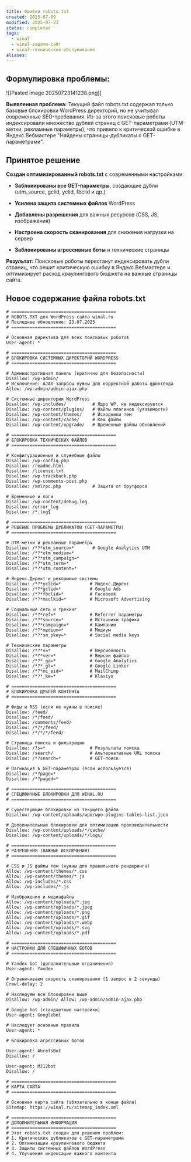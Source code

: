 ```yaml
---
title: Ошибки robots.txt
created: 2025-07-09
modified: 2025-07-23
status: completed
tags:
  - winal
  - winal-задачи-сайт
  - winal-техническое-обслуживание
aliases:
---
```

## Формулировка проблемы:

![[Pasted image 20250723141238.png]]


**Выявленная проблема:** Текущий файл robots.txt содержал только базовые блокировки WordPress директорий, но не учитывал современные SEO-требования. Из-за этого поисковые роботы индексировали множество дублей страниц с GET-параметрами (UTM-метки, рекламные параметры), что привело к критической ошибке в Яндекс.Вебмастере "Найдены страницы-дубликаты с GET-параметрами".

## Принятое решение

**Создан оптимизированный robots.txt** с современными настройками:

- **Заблокированы все GET-параметры**, создающие дубли (utm_source, gclid, yclid, fbclid и др.)
    
- **Усилена защита системных файлов** WordPress
    
- **Добавлены разрешения** для важных ресурсов (CSS, JS, изображения)
    
- **Настроена скорость сканирования** для снижения нагрузки на сервер
    
- **Заблокированы агрессивные боты** и технические страницы
    

**Результат:** Поисковые роботы перестанут индексировать дубли страниц, что решит критическую ошибку в Яндекс.Вебмастере и оптимизирует расход краулингового бюджета на важные страницы сайта.

## Новое содержание файла robots.txt

```
# ========================================
# ROBOTS.TXT для WordPress сайта winal.ru
# Последнее обновление: 23.07.2025
# ========================================

# Основная директива для всех поисковых роботов
User-agent: *

# ========================================
# БЛОКИРОВКА СИСТЕМНЫХ ДИРЕКТОРИЙ WORDPRESS
# ========================================

# Административная панель (критично для безопасности)
Disallow: /wp-admin/
# Исключение: AJAX-запросы нужны для корректной работы фронтенда
Allow: /wp-admin/admin-ajax.php

# Системные директории WordPress
Disallow: /wp-includes/          # Ядро WP, не индексируется
Disallow: /wp-content/plugins/   # Файлы плагинов (уязвимости)
Disallow: /wp-content/themes/    # Исходники тем
Disallow: /wp-content/cache/     # Кеш файлы
Disallow: /wp-content/upgrade/   # Временные файлы обновлений

# ========================================
# БЛОКИРОВКА ТЕХНИЧЕСКИХ ФАЙЛОВ
# ========================================

# Конфигурационные и служебные файлы
Disallow: /wp-config.php
Disallow: /readme.html
Disallow: /license.txt
Disallow: /wp-trackback.php
Disallow: /wp-comments-post.php
Disallow: /xmlrpc.php            # Защита от брутфорса

# Временные и логи
Disallow: /wp-content/debug.log
Disallow: /error_log
Disallow: /*.log$

# ========================================
# РЕШЕНИЕ ПРОБЛЕМЫ ДУБЛИКАТОВ (GET-ПАРАМЕТРЫ)
# ========================================

# UTM-метки и рекламные параметры
Disallow: /*?*utm_source=*       # Google Analytics UTM
Disallow: /*?*utm_medium=*
Disallow: /*?*utm_campaign=*
Disallow: /*?*utm_term=*
Disallow: /*?*utm_content=*

# Яндекс.Директ и рекламные системы
Disallow: /*?*yclid=*           # Яндекс.Директ
Disallow: /*?*gclid=*           # Google Ads
Disallow: /*?*fbclid=*          # Facebook
Disallow: /*?*msclkid=*         # Microsoft Advertising

# Социальные сети и трекинг
Disallow: /*?*ref=*             # Referrer параметры
Disallow: /*?*source=*          # Источники трафика
Disallow: /*?*campaign=*        # Кампании
Disallow: /*?*medium=*          # Медиум
Disallow: /*?*sm_pkey=*         # Social media keys

# Технические параметры
Disallow: /*?*v=*               # Версионность
Disallow: /*?*ver=*             # Версии файлов
Disallow: /*?*_ga=*             # Google Analytics
Disallow: /*?*_gl=*             # Google Linker
Disallow: /*?*mc_eid=*          # MailChimp
Disallow: /*?*_ke=*             # Klaviyo

# ========================================
# БЛОКИРОВКА ДУБЛЕЙ КОНТЕНТА
# ========================================

# Фиды и RSS (если не нужны в поиске)
Disallow: /feed/
Disallow: /*/feed/
Disallow: /comments/feed/
Disallow: /*/*/feed/
Disallow: /*/*/*/feed/

# Страницы поиска и фильтрации
Disallow: /?s=*                 # Результаты поиска
Disallow: /search/              # Альтернативные URL поиска
Disallow: /*?search=*           # GET-поиск

# Пагинация в GET-параметрах (если используется)
Disallow: /*?page=*
Disallow: /*?paged=*

# ========================================
# СПЕЦИФИЧНЫЕ БЛОКИРОВКИ ДЛЯ WINAL.RU
# ========================================

# Существующие блокировки из текущего файла
Disallow: /wp-content/uploads/wpo/wpo-plugins-tables-list.json

# Дополнительные блокировки для оптимизации производительности
Disallow: /wp-content/uploads/*/cache/
Disallow: /wp-content/uploads/*/logs/

# ========================================
# РАЗРЕШЕНИЯ (ВАЖНЫЕ ИСКЛЮЧЕНИЯ)
# ========================================

# CSS и JS файлы тем (нужны для правильного рендеринга)
Allow: /wp-content/themes/*.css
Allow: /wp-content/themes/*.js
Allow: /wp-includes/*.css
Allow: /wp-includes/*.js

# Изображения и медиафайлы
Allow: /wp-content/uploads/*.jpg
Allow: /wp-content/uploads/*.jpeg
Allow: /wp-content/uploads/*.png
Allow: /wp-content/uploads/*.gif
Allow: /wp-content/uploads/*.webp
Allow: /wp-content/uploads/*.svg
Allow: /wp-content/uploads/*.pdf

# ========================================
# НАСТРОЙКИ ДЛЯ СПЕЦИФИЧНЫХ БОТОВ
# ========================================

# Yandex bot (дополнительные ограничения) 
User-agent: Yandex 

# Ограничиваем скорость сканирования (1 запрос в 2 секунды) 
Crawl-delay: 2 

# Наследуем все блокировки выше 
Disallow: /wp-admin/ Allow: /wp-admin/admin-ajax.php 

# Google bot (стандартные настройки) 
User-agent: Googlebot 

# Наследует основные правила 
User-agent: * 

# Блокировка агрессивных ботов 

User-agent: AhrefsBot 
Disallow: / 

User-agent: MJ12bot 
Disallow: / 

# ======================================== 
# КАРТА САЙТА 
# ======================================== 

# Основная карта сайта (обязательно в конце файла) 
Sitemap: https://winal.ru/sitemap_index.xml 

# ======================================== 
# ДОПОЛНИТЕЛЬНАЯ ИНФОРМАЦИЯ 
# ======================================== 
# Этот robots.txt создан для решения проблем: 
# 1. Критических дубликатов с GET-параметрами 
# 2. Оптимизации краулингового бюджета 
# 3. Защиты системных файлов WordPress 
# 4. Улучшения индексации важного контента

```